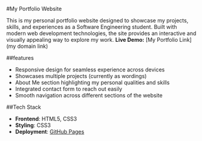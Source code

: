 #My Portfolio Website

This is my personal portfolio website designed to showcase my projects, skills, and experiences as a Software Engineering student. 
Built with modern web development technologies, the site provides an interactive and visually appealing way to explore my work.
**Live Demo:** [My Portfolio Link](my domain link)


##features

- Responsive design for seamless experience across devices
- Showcases multiple projects (currently as wordings)
- About Me section highlighting my personal qualities and skills
- Integrated contact form to reach out easily
- Smooth navigation across different sections of the website


##Tech Stack
- **Frontend**: HTML5, CSS3
- **Styling**: CSS3
- **Deployment**: [GitHub Pages](https://pages.github.com/)


